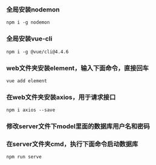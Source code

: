### 全局安装nodemon
```
npm i -g nodemon
```

### 全局安装vue-cli
```
npm i -g @vue/cli@4.4.6
```

### web文件夹安装element，输入下面命令，直接回车
```
vue add element
```

### 在web文件夹安装axios，用于请求接口
```
npm i axios --save
```

### 修改server文件下model里面的数据库用户名和密码


### 在server文件夹cmd，执行下面命令启动数据库
```
npm run serve
```
